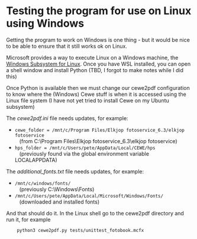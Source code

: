 Testing the program for use on Linux using Windows
==================================================

Getting the program to work on Windows is one thing - but it would be nice to be able to ensure that it still works ok on Linux.

Microsoft provides a way to execute Linux on a Windows machine, the [Windows Subsystem for Linux](https://learn.microsoft.com/en-us/windows/wsl/install).
Once you have WSL installed, you can open a shell window and install Python (TBD, I forgot to make notes while I did this)

Once Python is available then we must change our cewe2pdf configuration to know where the (Windows) Cewe stuff is when it is accessed using the Linux file system (I have not yet tried to install Cewe on my Ubuntu subsystem)

The _cewe2pdf.ini_ file needs updates, for example:
- `cewe_folder = /mnt/c/Program Files/Elkjop fotoservice_6.3/elkjop fotoservice`<br/>&nbsp;&nbsp;&nbsp;(from C:\Program Files\Elkjop fotoservice_6.3\elkjop fotoservice)
- `hps_folder = /mnt/c/Users/pete/AppData/Local/CEWE/hps`<br/>&nbsp;&nbsp;&nbsp;(previously found via the global environment variable LOCALAPPDATA)

The _additional_fonts.txt_ file needs updates, for example:
- `/mnt/c/windows/fonts/`<br/>&nbsp;&nbsp;&nbsp;(previously C:\Windows\Fonts\)
- `/mnt/c/Users/pete/AppData/Local/Microsoft/Windows/Fonts/`<br/>&nbsp;&nbsp;&nbsp;(downloaded and installed fonts)

And that should do it. In the Linux shell go to the cewe2pdf directory and run it, for example
```
	python3 cewe2pdf.py tests/unittest_fotobook.mcfx
```
